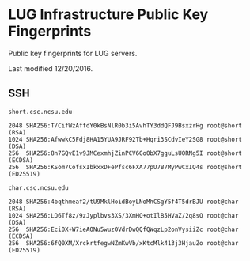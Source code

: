 LUG Infrastructure Public Key Fingerprints
==========================================

Public key fingerprints for LUG servers.

Last modified 12/20/2016.

SSH
---
`short.csc.ncsu.edu`
    
    2048 SHA256:T/CifWzAffdY0kBsNlR0b3i5AvhTY3ddQFJ9BsxzrHg root@short (RSA)
    1024 SHA256:AfwwkC5Fdj8HA15YUA9JRF92Tb+Hqri3SCdvIeY2SG8 root@short (DSA)
    256  SHA256:8n7GQvE1v9JMCexmhjZinPCV6Go0bX7gguLsUORNg5I root@short (ECDSA)
    256  SHA256:KSom7CofsxIbkxxDFePfsc6FXA77pU7B7MyPwCxIQ4s root@short (ED25519)

`char.csc.ncsu.edu`

    2048 SHA256:4bqthmeaf2/tU9MklHoidBoyLNoMhCSgY5f4T5drBJU root@char (RSA)
    1024 SHA256:LO6Tf8z/9zJyplbvs3XS/3XmHQ+otIlB5HVaZ/2q8sQ root@char (DSA)
    256  SHA256:Eci0X+W7ieAONu5wuzOVdrDwQQfQWqzLp2onVysiiZc root@char (ECDSA)
    256  SHA256:6fQ0XM/XrckrtfegwNZmKwVb/xKtcMlk413j3HjauZo root@char (ED25519)
